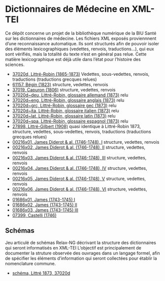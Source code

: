 # Dictionnaires de Médecine en XML-TEI

Ce dépôt concerne un projet de la bibliothèque numérique de la BIU Santé sur les dictionnaires de médecine. Les fichiers XML exposés proviennnent d’une reconnaissance automatique. Ils sont structurés afin de pouvoir isoler des éléments lexicographiques (vedettes, renvois, traductions…), qui eux sont vérifiés, mais la totalité du texte n’est en général pas relue. Cette matière lexicographique est déjà utile dans l’état pour l’histoire des sciences.

* [37020d, Littré-Robin (1865-1873)](https://biusante.github.io/medict_xml/xml/medict37020d.xml) Vedettes, sous-vedettes, renvois, traductions (traductions grecques relues)
* [61157, Bégin (1823)](https://biusante.github.io/medict_xml/xml/medict61157.xml) structure, vedettes, renvois
* [37019, Capuron (1806)](https://biusante.github.io/medict_xml/xml/medict37019.xml) structure, vedettes, renvois
* [37020d~deu, Littré-Robin, glossaire allemand (1873)](https://biusante.github.io/medict_xml/xml/medict37020d~deu.xml) relu
* [37020d~eng, Littré-Robin, glossaire anglais (1873)](https://biusante.github.io/medict_xml/xml/medict37020d~eng.xml) relu
* [37020d~grc, Littré-Robin, glossaire gec (1873)](https://biusante.github.io/medict_xml/xml/medict37020d~grc.xml) relu
* [37020d~ita, Littré-Robin, glossaire italien (1873)](https://biusante.github.io/medict_xml/xml/medict37020d~ita.xml) relu
* [37020d~lat, Littré-Robin, glossaire latin (1873)](https://biusante.github.io/medict_xml/xml/medict37020d~lat.xml) relu 
* [37020d~spa, Littré-Robin, glossaire espagnol (1873)](https://biusante.github.io/medict_xml/xml/medict37020d~spa.xml) relu
* [27898, Littré-Gilbert (1908)](https://biusante.github.io/medict_xml/xml/medict27898.xml) quasi identique à Littré-Robin 1873, structure, vedettes, sous-vedettes, renvois, traductions (traductions grecques relues)
* [00216x01, James Diderot & al. (1746-1748), I](https://biusante.github.io/medict_xml/xml/medict00216x01.xml) structure, vedettes, renvois
* [00216x02, James Diderot & al. (1746-1748), II](https://biusante.github.io/medict_xml/xml/medict00216x02.xml) structure, vedettes, renvois
* [00216x03, James Diderot & al. (1746-1748), III](https://biusante.github.io/medict_xml/xml/medict00216x03.xml) structure, vedettes, renvois
* [00216x04, James Diderot & al. (1746-1748), IV](https://biusante.github.io/medict_xml/xml/medict00216x04.xml) structure, vedettes, renvois
* [00216x05, James Diderot & al. (1746-1748), V](https://biusante.github.io/medict_xml/xml/medict00216x05.xml) structure, vedettes, renvois
* [00216x06, James Diderot & al. (1746-1748), VI](https://biusante.github.io/medict_xml/xml/medict00216x06.xml) structure, vedettes, renvois
* [01686x01, James (1743-1745) I](https://biusante.github.io/medict_xml/xml/medict01686x01.xml)
* [01686x02, James (1743-1745) II](https://biusante.github.io/medict_xml/xml/medict01686x02.xml) 
* [01686x03, James (1743-1745) III](https://biusante.github.io/medict_xml/xml/medict01686x03.xml) 
* [07399, Castelli (1746)](https://biusante.github.io/medict_xml/xml/medict07399.xml)


## Schémas

Jeu articulé de schémas Relax-NG décrivant la structure des dictionnaires qui seront informatisés en XML-TEI L’objectif est principalement de documenter la struture observée des ouvrages dans un langage formel, afin de spécifier les éléments d’information qui seront collectées pour établir la nomenclature commune.

* [schéma, Littré 1873, 37020d](https://biusante.github.io/medict/schema/medict37020d.html)
